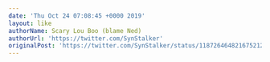 ```yaml
---
date: 'Thu Oct 24 07:08:45 +0000 2019'
layout: like
authorName: Scary Lou Boo (blame Ned)
authorUrl: 'https://twitter.com/SynStalker'
originalPost: 'https://twitter.com/SynStalker/status/1187264648216752128'
---
```

